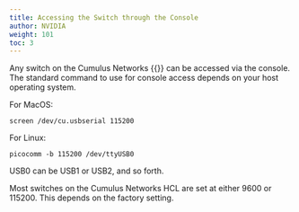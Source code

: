 ```yaml
---
title: Accessing the Switch through the Console
author: NVIDIA
weight: 101
toc: 3
---
```


Any switch on the Cumulus Networks {{<exlink url="www.nvidia.com/en-us/networking/ethernet-switching/hardware-compatibility-list/" text="HCL">}} can be accessed via the console. The standard command to use for console access depends on your host operating system.

For MacOS:

    screen /dev/cu.usbserial 115200

For Linux:

    picocomm -b 115200 /dev/ttyUSB0

USB0 can be USB1 or USB2, and so forth.

Most switches on the Cumulus Networks HCL are set at either 9600 or 115200. This depends on the factory setting.
